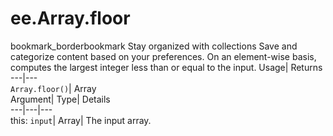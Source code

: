  
#  ee.Array.floor
bookmark_borderbookmark Stay organized with collections  Save and categorize content based on your preferences.
On an element-wise basis, computes the largest integer less than or equal to the input. 
Usage| Returns  
---|---  
`Array.floor()`| Array  
Argument| Type| Details  
---|---|---  
this: `input`| Array| The input array.  
